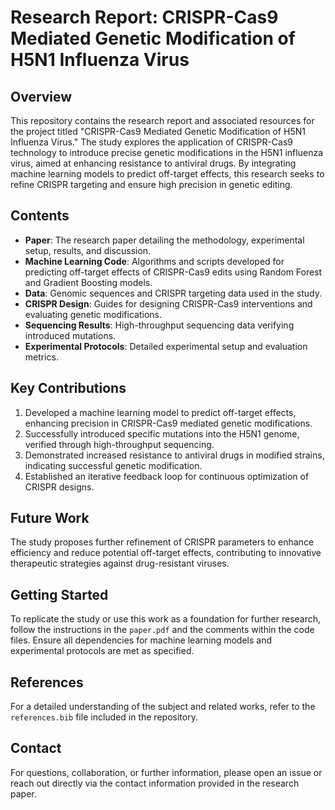 
# Research Report: CRISPR-Cas9 Mediated Genetic Modification of H5N1 Influenza Virus

## Overview

This repository contains the research report and associated resources for the project titled "CRISPR-Cas9 Mediated Genetic Modification of H5N1 Influenza Virus." The study explores the application of CRISPR-Cas9 technology to introduce precise genetic modifications in the H5N1 influenza virus, aimed at enhancing resistance to antiviral drugs. By integrating machine learning models to predict off-target effects, this research seeks to refine CRISPR targeting and ensure high precision in genetic editing.

## Contents

- **Paper**: The research paper detailing the methodology, experimental setup, results, and discussion.
- **Machine Learning Code**: Algorithms and scripts developed for predicting off-target effects of CRISPR-Cas9 edits using Random Forest and Gradient Boosting models.
- **Data**: Genomic sequences and CRISPR targeting data used in the study.
- **CRISPR Design**: Guides for designing CRISPR-Cas9 interventions and evaluating genetic modifications.
- **Sequencing Results**: High-throughput sequencing data verifying introduced mutations.
- **Experimental Protocols**: Detailed experimental setup and evaluation metrics.

## Key Contributions

1. Developed a machine learning model to predict off-target effects, enhancing precision in CRISPR-Cas9 mediated genetic modifications.
2. Successfully introduced specific mutations into the H5N1 genome, verified through high-throughput sequencing.
3. Demonstrated increased resistance to antiviral drugs in modified strains, indicating successful genetic modification.
4. Established an iterative feedback loop for continuous optimization of CRISPR designs.

## Future Work

The study proposes further refinement of CRISPR parameters to enhance efficiency and reduce potential off-target effects, contributing to innovative therapeutic strategies against drug-resistant viruses.

## Getting Started

To replicate the study or use this work as a foundation for further research, follow the instructions in the `paper.pdf` and the comments within the code files. Ensure all dependencies for machine learning models and experimental protocols are met as specified.

## References

For a detailed understanding of the subject and related works, refer to the `references.bib` file included in the repository.

## Contact

For questions, collaboration, or further information, please open an issue or reach out directly via the contact information provided in the research paper.

```
